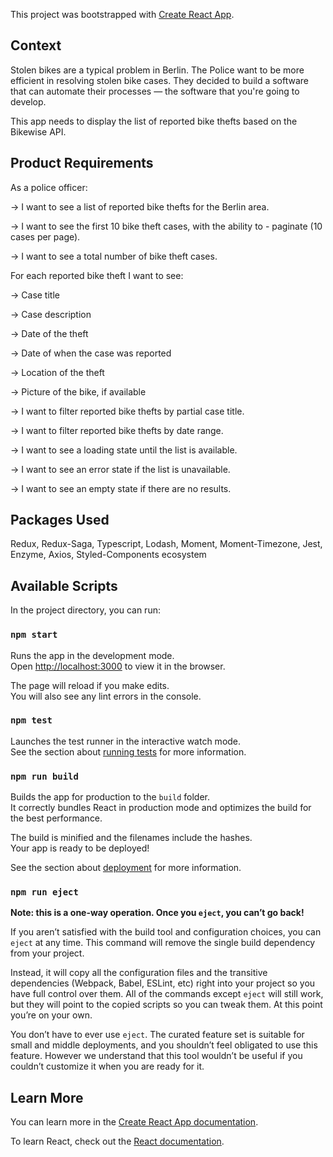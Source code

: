 This project was bootstrapped with [Create React App](https://github.com/facebook/create-react-app).

## Context
Stolen bikes are a typical problem in Berlin. The Police want to be more efficient in resolving stolen bike cases. They decided to build a software that can automate their processes — the software that you're going to develop.

This app needs to display the list of reported bike thefts based on the Bikewise API.

## Product Requirements
As a police officer:

 -> I want to see a list of reported bike thefts for the Berlin area.
 
 -> I want to see the first 10 bike theft cases, with the ability to - paginate (10 cases per page).
 
 -> I want to see a total number of bike theft cases.
 
 For each reported bike theft I want to see:
 
 -> Case title
 
 -> Case description
 
 -> Date of the theft
 
 -> Date of when the case was reported
 
 -> Location of the theft
 
 -> Picture of the bike, if available
 
 -> I want to filter reported bike thefts by partial case title.
 
 -> I want to filter reported bike thefts by date range.
 
 -> I want to see a loading state until the list is available.
 
 -> I want to see an error state if the list is unavailable.
 
 -> I want to see an empty state if there are no results.

## Packages Used
Redux,
Redux-Saga,
Typescript,
Lodash,
Moment,
Moment-Timezone,
Jest,
Enzyme,
Axios,
Styled-Components ecosystem

## Available Scripts

In the project directory, you can run:

### `npm start`

Runs the app in the development mode.<br>
Open [http://localhost:3000](http://localhost:3000) to view it in the browser.

The page will reload if you make edits.<br>
You will also see any lint errors in the console.

### `npm test`

Launches the test runner in the interactive watch mode.<br>
See the section about [running tests](https://facebook.github.io/create-react-app/docs/running-tests) for more information.

### `npm run build`

Builds the app for production to the `build` folder.<br>
It correctly bundles React in production mode and optimizes the build for the best performance.

The build is minified and the filenames include the hashes.<br>
Your app is ready to be deployed!

See the section about [deployment](https://facebook.github.io/create-react-app/docs/deployment) for more information.

### `npm run eject`

**Note: this is a one-way operation. Once you `eject`, you can’t go back!**

If you aren’t satisfied with the build tool and configuration choices, you can `eject` at any time. This command will remove the single build dependency from your project.

Instead, it will copy all the configuration files and the transitive dependencies (Webpack, Babel, ESLint, etc) right into your project so you have full control over them. All of the commands except `eject` will still work, but they will point to the copied scripts so you can tweak them. At this point you’re on your own.

You don’t have to ever use `eject`. The curated feature set is suitable for small and middle deployments, and you shouldn’t feel obligated to use this feature. However we understand that this tool wouldn’t be useful if you couldn’t customize it when you are ready for it.

## Learn More

You can learn more in the [Create React App documentation](https://facebook.github.io/create-react-app/docs/getting-started).

To learn React, check out the [React documentation](https://reactjs.org/).
